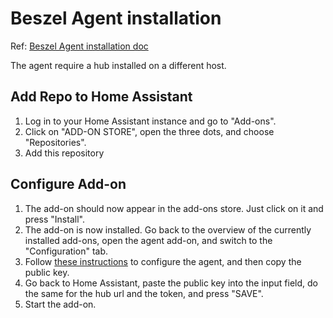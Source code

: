 # Beszel Agent installation

Ref: [Beszel Agent installation doc](https://beszel.dev/guide/agent-installation)

The agent require a hub installed on a different host.

## Add Repo to Home Assistant 

1. Log in to your Home Assistant instance and go to "Add-ons".
2. Click on "ADD-ON STORE", open the three dots, and choose "Repositories".
3. Add this repository

## Configure Add-on

1. The add-on should now appear in the add-ons store. Just click on it and press "Install".
2. The add-on is now installed. Go back to the overview of the currently installed add-ons, open the agent add-on, and switch to the "Configuration" tab.
3. Follow [these instructions](https://www.beszel.dev/guide/getting-started#_3-configure-your-first-system) to configure the agent, and then copy the public key.
4. Go back to Home Assistant, paste the public key into the input field, do the same for the hub url and the token, and press "SAVE".
5. Start the add-on.